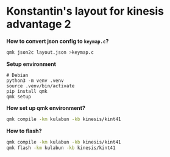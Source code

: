 # Konstantin's layout for kinesis advantage 2

**How to convert json config to `keymap.c`?**
```bash
qmk json2c layout.json >keymap.c
```

**Setup environment**
```
# Debian
python3 -m venv .venv
source .venv/bin/activate
pip install qmk
qmk setup
```

**How set up qmk environment?**
```bash
qmk compile -km kulabun -kb kinesis/kint41
```

**How to flash?**
```bash
qmk compile -km kulabun -kb kinesis/kint41
qmk flash -km kulabun -kb kinesis/kint41
```

